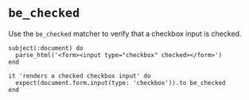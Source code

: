 # `be_checked`

Use the `be_checked` matcher to verify that a checkbox input is checked.

```rspec:html
subject(:document) do
  parse_html('<form><input type="checkbox" checked></form>')
end

it 'renders a checked checkbox input' do
  expect(document.form.input(type: 'checkbox')).to be_checked
end
```
